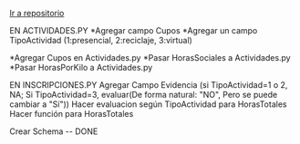[Ir a repositorio](https://github.com/Esen-Q1-2022-Prog-Interfaz/grupo03-proyecto-final)

EN ACTIVIDADES.PY
*Agregar campo Cupos
*Agregar un campo TipoActividad (1:presencial, 2:reciclaje, 3:virtual)

*Agregar Cupos en Actividades.py
*Pasar HorasSociales a Actividades.py
*Pasar HorasPorKilo a Actividades.py


EN INSCRIPCIONES.PY
Agregar Campo Evidencia (si TipoActividad=1 o 2, NA; Si TipoActividad=3, evaluar(De forma natural: "NO", Pero se puede cambiar a "Sí"))
Hacer evaluacion según TipoActividad para HorasTotales
    Hacer función para HorasTotales

Crear Schema -- DONE


